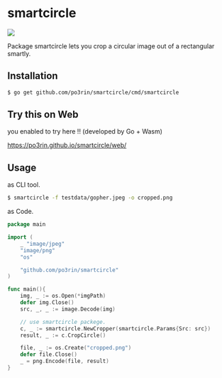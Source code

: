 # smartcircle

<img src="https://img.shields.io/badge/go-v1.11-blue.svg"/>

Package smartcircle lets you crop a circular image out of a rectangular smartly.

## Installation

```bash
$ go get github.com/po3rin/smartcircle/cmd/smartcircle
```

## Try this on Web

you enabled to try here !! (developed by Go + Wasm)

https://po3rin.github.io/smartcircle/web/

## Usage

as CLI tool.

```bash
$ smartcircle -f testdata/gopher.jpeg -o cropped.png
```

as Code.

```go
package main

import (
    _ "image/jpeg"
    "image/png"
    "os"

    "github.com/po3rin/smartcircle"
)

func main(){
    img, _ := os.Open(*imgPath)
    defer img.Close()
    src, _, _ := image.Decode(img)

    // use smartcircle packege.
    c, _ := smartcircle.NewCropper(smartcircle.Params{Src: src})
    result, _ := c.CropCircle()

    file, _ := os.Create("cropped.png")
    defer file.Close()
    _ = png.Encode(file, result)
}
```

